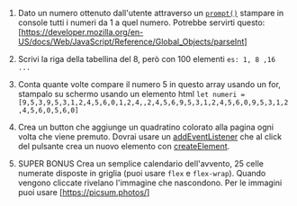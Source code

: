 1. Dato un numero ottenuto dall'utente attraverso un [`prompt()`](https://developer.mozilla.org/en-US/docs/Web/API/Window/prompt?retiredLocale=it) stampare in console tutti i numeri da 1 a quel numero. Potrebbe servirti questo: [https://developer.mozilla.org/en-US/docs/Web/JavaScript/Reference/Global_Objects/parseInt]

1. Scrivi la riga della tabellina del 8, però con 100 elementi `es: 1, 8 ,16 ...`

2. Conta quante volte compare il numero 5 in questo array usando un for, stampalo su schermo usando un elemento html `let numeri = [9,5,3,9,5,3,1,2,4,5,6,0,1,2,4,,2,4,5,6,9,5,3,1,2,4,5,6,0,9,5,3,1,2,4,5,6,0,5,6,0]`

3. Crea un button che aggiunge un quadratino colorato alla pagina ogni volta che viene premuto. Dovrai usare un [addEventListener](https://developer.mozilla.org/en-US/docs/Web/API/EventTarget/addEventListener) che al click del pulsante crea un nuovo elemento con [createElement](https://developer.mozilla.org/en-US/docs/Web/API/Document/createElement).
 
4. SUPER BONUS Crea un semplice calendario dell'avvento, 25 celle numerate disposte in griglia (puoi usare `flex` e `flex-wrap`). Quando vengono cliccate rivelano l'immagine che nascondono. Per le immagini puoi usare [https://picsum.photos/]
